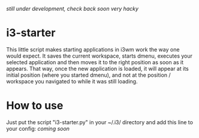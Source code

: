 *still under development, check back soon*
*very hacky*

# i3-starter
This little script makes starting applications in i3wm work the way one would expect. It saves the current workspace, starts dmenu, executes your selected application and then moves it to the right position as soon as it appears. That way, once the new application is loaded, it will appear at its initial position (where you started dmenu), and not at the position / workspace you navigated to while it was still loading.

# How to use
Just put the script "i3-starter.py" in your ~/.i3/ directory and add this line to your config:
*coming soon*

